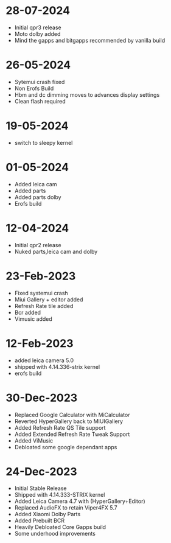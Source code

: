 # 28-07-2024

- Initial qpr3 release
- Moto dolby added
- Mind the gapps and bitgapps recommended by vanilla build

# 26-05-2024

- Sytemui crash fixed
- Non Erofs Build
- Hbm and dc dimming moves to advances display settings
- Clean flash required

# 19-05-2024

- switch to sleepy kernel

# 01-05-2024

- Added leica cam
- Added parts
- Added parts dolby
- Erofs build

# 12-04-2024

- Initial qpr2 release
- Nuked parts,leica cam and dolby

# 23-Feb-2023

- Fixed systemui crash
- Miui Gallery + editor added
- Refresh Rate tile added
- Bcr added
- Vimusic added

# 12-Feb-2023

- added leica camera 5.0
- shipped with 4.14.336-strix kernel
- erofs build

# 30-Dec-2023

- Replaced Google Calculator with MiCalculator
- Reverted HyperGallery back to MIUIGallery
- Added Refresh Rate QS Tile support
- Added Extended Refresh Rate Tweak Support
- Added ViMusic
- Debloated some google dependant apps

# 24-Dec-2023

- Initial Stable Release
- Shipped with 4.14.333-STRIX kernel
- Added Leica Camera 4.7 with (HyperGallery+Editor)
- Replaced AudioFX to retain Viper4FX 5.7
- Added Xiaomi Dolby Parts
- Added Prebuilt BCR
- Heavily Debloated Core Gapps build
- Some underhood improvements
